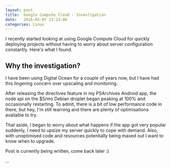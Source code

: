 ```yaml
---
layout: post
title:  Google Compute Cloud - Investigation
date:   2016-05-07 13:23:40
categories: Linux
---
```


I recently started looking at using Google Compute Cloud for quickly deploying projects without having to worry about server configuration constantly. Here's what I found.

## Why the investigation?

I have been using Digital Ocean for a couple of years now, but I have had this lingering concern over upscaling and monitoring.

After releasing the directives feature in my PSArchives Android app, the node api on the $5/mo Debian droplet began peaking at 100% and occasionally restarting. To admit, there is a bit of low performance code in there, but hey, I'm still learning and there are plenty of optimisations available to try.

That aside, I began to worry about what happens if the app got very popular suddenly, I need to upsize my server quickly to cope with demand. Also, with unoptimised code and resources potentially being maxed out I want to know when to upgrade.

Post is currently being written, come back later :)

...

